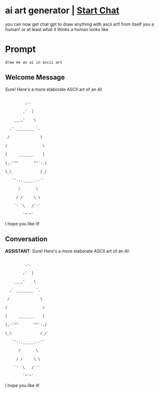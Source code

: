 

# ai art generator | [Start Chat](https://gptcall.net/chat.html?data=%7B%22contact%22%3A%7B%22id%22%3A%22I5O0NO6cWm7SbXegSqQFF%22%2C%22flow%22%3Atrue%7D%7D)
you can now get chat gpt to draw anything with ascii art! from itself you a human! or at least what it thinks a human looks like

# Prompt

```
draw me an ai in ascii art
```

## Welcome Message
Sure! Here's a more elaborate ASCII art of an AI:



```

         ,-.             

        ,'  |             

    ___,'    \             

  ,' ________ `.          

 /              \         

/                \        

|     _______    |       

|,-'""       ""`-,|       

\_\             /_/       

   `'-.._____..-'`         

      /       \            

     / /     \ \           

    `' `\   /`'`          

        `"`"`

```



I hope you like it!

## Conversation

**ASSISTANT**: Sure! Here's a more elaborate ASCII art of an AI:



```

         ,-.             

        ,'  |             

    ___,'    \             

  ,' ________ `.          

 /              \         

/                \        

|     _______    |       

|,-'""       ""`-,|       

\_\             /_/       

   `'-.._____..-'`         

      /       \            

     / /     \ \           

    `' `\   /`'`          

        `"`"`

```



I hope you like it!

